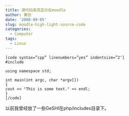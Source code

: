 ```yaml
---
title: 源代码高亮显示在moodle
author: 黄俭
date: '2008-09-05'
slug: moodle-high-light-source-code
categories:
  - Computer
tags:
  - Linux
---
```


```shell
[code syntax=”cpp” linenumbers=”yes” indentsize=”2″]
#include

using namespace std;

int main(int argc, char *argv[])
{
cout << "This is some text." << endl;
}
[/code]
```
以前我曾经放了一些GeSHI在php/includes目录下。
